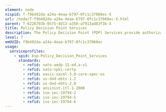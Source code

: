 ```yaml
---
element: node
nispid: T-f9b492da-a24a-4eaa-b797-0fc1c37068ec-X
url: /node/T-f9b492da-a24a-4eaa-b797-0fc1c37068ec-X.html
parent: T-6226703b-0575-4d13-a350-a7913ad83f3b-X
title: Policy Decision Point Services
description: The Policy Decision Point (PDP) Services provide authorization decisions by evaluating digital policies against the attributes of an authorization request. The request can contain attributes about the subject of the request (the service consumer), the object of the request (the resource that is being accessed), the action that is being performed and other attributes not related to the subject or resource (the "environment"). A decision is returned to the requesting entity, which can contain further obligations about how the request is to be treated. The PDP can be collocated with a Policy Enforcement Point (PEP) to improve performance.
level: 7
emUUID: f9b492da-a24a-4eaa-b797-0fc1c37068ec
usage:
  serviceprofiles:
    - spid: bsp-Policy_Decision_Point_Services
      standards:
        - refid: nato-aedp-15-ed.a-v1
        - refid: nato-npki-certp
        - refid: oasis-xacml-3.0-core-spec-os
        - refid: us-dod-ebts-1.2
        - refid: us-dod-ebts-2.0
        - refid: ansinist-itl-1-2000
        - refid: iso-iec-19794-2
        - refid: iso-iec-19794-5
        - refid: iso-iec-19794-6
---
```

